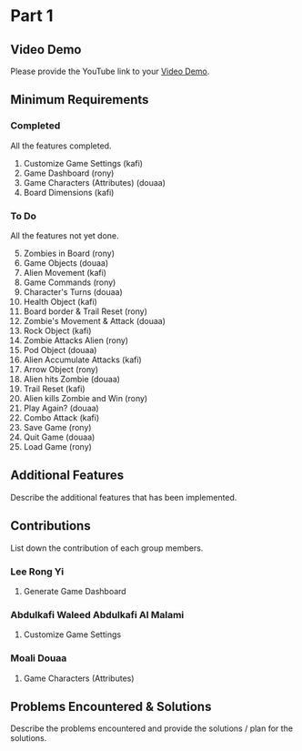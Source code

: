 # Part 1

## Video Demo

Please provide the YouTube link to your [Video Demo](https://youtu.be/W62QIoYPHCs).

## Minimum Requirements

### Completed

All the features completed.

1. Customize Game Settings (kafi)
2. Game Dashboard (rony)
3. Game Characters (Attributes) (douaa)
4. Board Dimensions (kafi)

### To Do

All the features not yet done.

5. Zombies in Board (rony)
6. Game Objects (douaa)
7. Alien Movement (kafi)
8. Game Commands (rony)
9. Character's Turns (douaa)
10. Health Object (kafi)
11. Board border & Trail Reset (rony)
12. Zombie's Movement & Attack (douaa)
13. Rock Object (kafi)
14. Zombie Attacks Alien (rony)
15. Pod Object (douaa)
16. Alien Accumulate Attacks (kafi)
17. Arrow Object (rony)
18. Alien hits Zombie (douaa)
19. Trail Reset (kafi)
20. Alien kills Zombie and Win (rony)
21. Play Again? (douaa)
22. Combo Attack (kafi)
23. Save Game (rony)
24. Quit Game (douaa)
25. Load Game (rony)

## Additional Features

Describe the additional features that has been implemented.

## Contributions

List down the contribution of each group members.

### Lee Rong Yi

1. Generate Game Dashboard

### Abdulkafi Waleed Abdulkafi Al Malami

1. Customize Game Settings

### Moali Douaa

1. Game Characters (Attributes)

## Problems Encountered & Solutions

Describe the problems encountered and provide the solutions / plan for the solutions.
